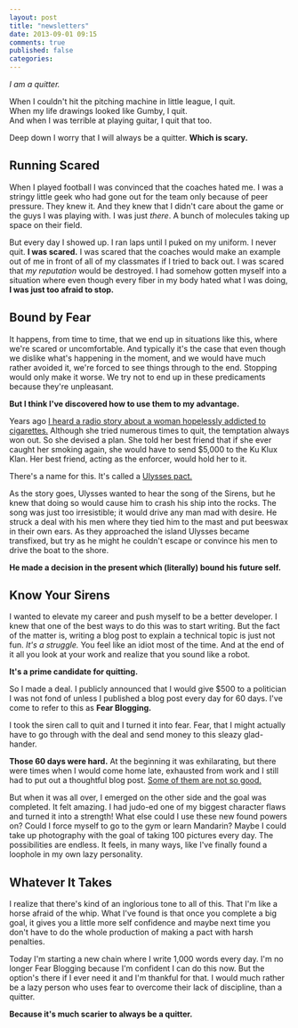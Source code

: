 ```yaml
---
layout: post
title: "newsletters"
date: 2013-09-01 09:15
comments: true
published: false
categories: 
---
```


*I am a quitter.*

When I couldn't hit the pitching machine in little league, I quit.<br>
When my life drawings looked like Gumby, I quit.<br>
And when I was terrible at playing guitar, I quit that too.<br>

Deep down I worry that I will always be a quitter. **Which is scary.**

<!-- more -->

## Running Scared

When I played football I was convinced that the coaches hated me. I was a stringy little geek who had gone out for the team only because of peer pressure. They knew it. And they knew that I didn't care about the game or the guys I was playing with. I was just *there*. A bunch of molecules taking up space on their field.

But every day I showed up. I ran laps until I puked on my uniform. I never quit. **I was scared.** I was scared that the coaches would make an example out of me in front of all of my classmates if I tried to back out. I was scared that *my reputation* would be destroyed. I had somehow gotten myself into a situation where even though every fiber in my body hated what I was doing, **I was just too afraid to stop.**

## Bound by Fear

It happens, from time to time, that we end up in situations like this, where we're scared or uncomfortable. And typically it's the case that even though we dislike what's happening in the moment, and we would have much rather avoided it, we're forced to see things through to the end. Stopping would only make it worse. We try not to end up in these predicaments because they're unpleasant.

**But I think I've discovered how to use them to my advantage.**

Years ago [I heard a radio story about a woman hopelessly addicted to cigarettes.](http://www.radiolab.org/2011/mar/08/you-v-you/) Although she tried numerous times to quit, the temptation always won out. So she devised a plan. She told her best friend that if she ever caught her smoking again, she would have to send $5,000 to the Ku Klux Klan. Her best friend, acting as the enforcer, would hold her to it.

There's a name for this. It's called a [Ulysses pact.](http://en.wikipedia.org/wiki/Ulysses_pact)

As the story goes, Ulysses wanted to hear the song of the Sirens, but he knew that doing so would cause him to crash his ship into the rocks. The song was just too irresistible; it would drive any man mad with desire. He struck a deal with his men where they tied him to the mast and put beeswax in their own ears. As they approached the island Ulysses became transfixed, but try as he might he couldn't escape or convince his men to drive the boat to the shore.

**He made a decision in the present which (literally) bound his future self.**


## Know Your Sirens

I wanted to elevate my career and push myself to be a better developer. I knew that one of the best ways to do this was to start writing. But the fact of the matter is, writing a blog post to explain a technical topic is just not fun. *It's a struggle.* You feel like an idiot most of the time. And at the end of it all you look at your work and realize that you sound like a robot.

**It's a prime candidate for quitting.**

So I made a deal. I publicly announced that I would give $500 to a politician I was not fond of unless I published a blog post every day for 60 days. I've come to refer to this as **Fear Blogging.**

I took the siren call to quit and I turned it into fear. Fear, that I might actually have to go through with the deal and send money to this sleazy glad-hander.

**Those 60 days were hard.** At the beginning it was exhilarating, but there were times when I would come home late, exhausted from work and I still had to put out a thoughtful blog post. [Some of them are not so good.](http://robdodson.me/blog/2012/06/23/failing-at-ruby/)

But when it was all over, I emerged on the other side and the goal was completed. It felt amazing. I had judo-ed one of my biggest character flaws and turned it into a strength! What else could I use these new found powers on? Could I force myself to go to the gym or learn Mandarin? Maybe I could take up photography with the goal of taking 100 pictures every day. The possibilities are endless. It feels, in many ways, like I've finally found a loophole in my own lazy personality.

## Whatever It Takes

I realize that there's kind of an inglorious tone to all of this. That I'm like a horse afraid of the whip. What I've found is that once you complete a big goal, it gives you a little more self confidence and maybe next time you don't have to do the whole production of making a pact with harsh penalties.

Today I'm starting a new chain where I write 1,000 words every day. I'm no longer Fear Blogging because I'm confident I can do this now. But the option's there if I ever need it and I'm thankful for that. I would much rather be a lazy person who uses fear to overcome their lack of discipline, than a quitter.

**Because it's much scarier to always be a quitter.**